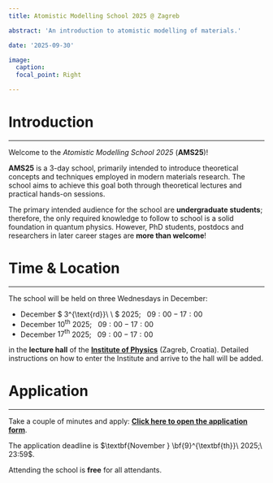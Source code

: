 ```yaml
---
title: Atomistic Modelling School 2025 @ Zagreb

abstract: 'An introduction to atomistic modelling of materials.'

date: '2025-09-30'

image:
  caption: 
  focal_point: Right

---
```


# Introduction
---

Welcome to the _Atomistic Modelling School 2025_ (**AMS25**)!

**AMS25** is a 3-day school, primarily intended to introduce theoretical concepts
and techniques employed in modern materials research.
The school aims to achieve this goal both through theoretical
lectures and practical hands-on sessions.

The primary intended audience for the school are **undergraduate students**; therefore, the only required knowledge to follow to school is a solid foundation in quantum physics. However, PhD students, postdocs and researchers in later career stages are **more than welcome**!

# Time & Location
---

The school will be held on three Wednesdays in December:
- $\text{December}$ $ 3^{\text{rd}}\ \ $  $2025$;   $\ \ 09:00 - 17:00$
-  $\text{December}$ $10^{\text{th}}$ $2025$;   $\ \ 09:00 - 17:00$
- $\text{December}$ $17^{\text{th}}$  $2025$;   $\ \ 09:00 - 17:00$

in the **lecture hall** of the [**Institute of Physics**](https://maps.app.goo.gl/SigjffQmq9kXdW2n9) (Zagreb, Croatia). Detailed instructions on how to enter the Institute and arrive to the hall will be added.

# Application
---

Take a couple of minutes and apply: [**Click here to open the application form**](TODO_insert_link_here).

The application deadline is $\textbf{November } \bf{9}^{\textbf{th}}\ 2025;\ 23:59$.

Attending the school is **free** for all attendants.
